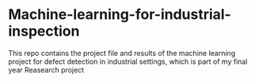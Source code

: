 # Machine-learning-for-industrial-inspection
This repo contains the project file and results of the  machine learning project for defect detection in industrial settings, which is part of my final year Reasearch project
